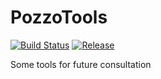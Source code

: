 # PozzoTools

[![Build Status](https://travis-ci.org/Pozzoooo/PozzoTools.svg?branch=master)](https://travis-ci.org/Pozzoooo/PozzoTools)
[![Release](https://img.shields.io/badge/JitPack-snapshot-green.svg)](https://jitpack.io/#Pozzoooo/PozzoTools)

Some tools for future consultation
